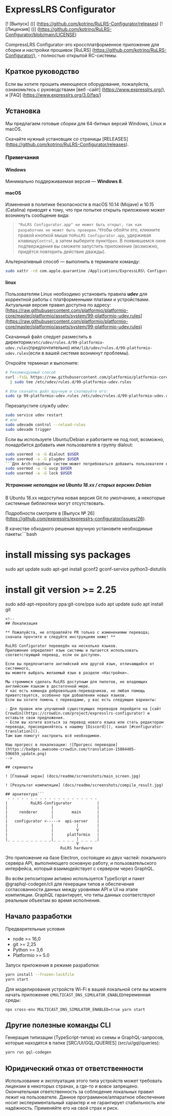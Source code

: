 # ExpressLRS Configurator

[! [Выпуск] ()] (https://github.com/kotrino/RuLRS-Configurator/releases)
[! [Лицензия] ()] (https://github.com/kotrino/RuLRS-Configurator/blob/main/LICENSE)
<!--[! [CHAT]
[! [Открытые коллективные покровители]
-->
CompressLRS Configurator-это кроссплатформенное приложение для сборки и настройки прошивок
[RuLRS] (https://github.com/kotrino/RuLRS-Configurator/), - полностью открытой RC-системы.

<!--
## нужна помощь?Смущенный?Присоединяйтесь к сообществу!

- [Discord Chat] ()
- [Группа Facebook] ()
- [документация] ()
-->
<!--
## Поддержка Rulrs

Поддержка RuLRS так же просто, как и внести функцию, либо код, либо просто идея.
Кодировать не ваше?
Тестирование запроса на вытягивание с использованием удобной вкладки конфигуратора
и предоставления обратной связи также очень важно.
Все работают вместе.

Если у вас нет возможности внести вклад в разработку, рассмотрите возможность сделать небольшое пожертвование.
Они используются для приобретения тестового оборудования, лицензий на ПО и сертификатов, необходимых для дальнейшего
развития проекта и поддержания его надёжности. RuLRS принимает пожертвования через //ссылку//, обеспечивая
прозрачность и благодарность всем спонсорам.
-->

## Краткое руководство

Если вы хотите прошить имеющееся оборудование, пожалуйста, ознакомьтесь с руководствами [веб -сайт] (https://www.expresslrs.org/),
и [FAQ] (https://www.expresslrs.org/3.0/faq/)

## Установка

Мы предлагаем готовые сборки для 64-битных версий Windows, Linux и macOS.

Скачайте нужный установщик со страницы [RELEASES] (https://github.com/kotrino/RuLRS-Configurator/releases).

### Примечания

#### Windows

Минимально поддерживаемая версия — **Windows 8**.

#### macOS

Изменения в политике безопасности в macOS 10.14 (Mojave) и 10.15 (Catalina) приводят к тому, что при попытке открыть приложение
может возникнуть сообщение вида:

>`"RuLRS Configurator.app" не может быть открыт, так как разработчик не может быть проверен.`Чтобы обойти это, кликните правой кнопкой мыши по`RuLRS Configurator.app`, удерживая клавишу`Control`, а затем выберите пункт`Open`.
В появившемся окне подтверждения вы сможете запустить приложение (возможно, придётся повторить действие дважды).


Альтернативный способ — выполнить в терминале команду:
```bash
sudo xattr -rd com.apple.quarantine /Applications/ExpressLRS\ Configurator.app
```
#### linux

Пользователям Linux необходимо установить правила **udev** для корректной работы с платформенными платами и устройствами.
Актуальная версия правил доступна по адресу:
[https://raw.githubusercontent.com/platformio/platformio-core/master/platformio/assets/system/99-platformio-udev.rules](https://raw.githubusercontent.com/platformio/platformio-core/master/platformio/assets/system/99-platformio-udev.rules)


Скачанный файл следует разместить в директории`/etc/udev/rules.d/99-platformio-udev.rules`(предпочтительно)
или`/lib/udev/rules.d/99-platformio-udev.rules`(если в вашей системе возникнут проблемы).

Откройте терминал и выполните:
```bash
# Рекомендуемый способ
curl -fsSL https://raw.githubusercontent.com/platformio/platformio-core/master/platformio/assets/system/99-platformio-udev.rules \
  | sudo tee /etc/udev/rules.d/99-platformio-udev.rules

# Или скачайте файл вручную и скопируйте его:
sudo cp 99-platformio-udev.rules /etc/udev/rules.d/99-platformio-udev.rules
```
Перезапустите службу udev:
```bash
sudo service udev restart
# или
sudo udevadm control --reload-rules
sudo udevadm trigger
```
Если вы используете Ubuntu/Debian и работаете не под root, возможно, понадобится добавить имя пользователя в группу dialout:
```bash
sudo usermod -a -G dialout $USER
sudo usermod -a -G plugdev $USER
```Для Arch-подобных систем может потребоваться добавить пользователя в группу uucp (а иногда и в lock):```bash
sudo usermod -a -G uucp $USER
sudo usermod -a -G lock $USER
```
##### Устранение неполадок на Ubuntu 18.xx / старых версиях Debian

В Ubuntu 18.xx недоступна новая версия Git по умолчанию, а некоторые системные библиотеки могут отсутствовать.

Подробности смотрите в [Выпуск № 26] (https://github.com/expresslrs/expresslrs-configurator/issues/26).

В качестве обходного решения вручную установите необходимые пакеты:```bash
# install missing sys packages
sudo apt update
sudo apt-get install gconf2 gconf-service python3-distutils

# install git version >= 2.25
sudo add-apt-repository ppa:git-core/ppa
sudo apt update
sudo apt install git
```
<!--
## Локализация

** Пожалуйста, не отправляйте PR только с изменениями перевода; сначала прочтите и следуйте инструкциям ниже! **

RuLRS Configurator переведён на несколько языков.
Приложение определяет язык системы и пытается использовать соответствующий перевод, если он доступен.

Если вы предпочитаете английский или другой язык, отличающийся от системного,
вы можете выбрать желаемый язык в разделе «Настройки».

Мы стремимся сделать RuLRS доступным для пилотов, не владеющих английским языком в достаточной мере.
У нас есть команда добровольцев-переводчиков, но любая помощь приветствуется, особенно при добавлении новых языков.
Если вы хотите помочь с переводами, у вас есть следующие варианты:

- Для правок или улучшений существующих переводов перейдите на [сайт Crowdin](https://crowdin.com/project/expresslrs-configurator) и оставьте свои предложения.
- Если вы хотите взяться за перевод нового языка или стать редактором перевода, присоединяйтесь к нашему [Discord](), канал [#configurator-translation]().
Там вам помогут настроить всё необходимое.

Наш прогресс в локализации: ![Прогресс переводов](https://badges.awesome-crowdin.com/translation-15884405-596659_update.png)
-->

## скриншоты

! [Главный экран] (docs/readme/screenshots/main_screen.jpg)

! [Результат компиляции] (docs/readme/screenshots/compile_result.jpg)

## архитектура```
 - - - - - - - - - - - - - - - - - - - -
|          RuLRS-Configurator           |
|                   |                   |
|     renderer      |        main       |
|                   |                   |
|   configurator <----->  api-server    |
|                   |          |        |
|                   |          V        |
|                   |      platformio   |
|_ _ _ _ _ _ _ _ _ _|_ _ _ _ _ | _ _ _ _|
                               V
                        RuLRS hardware
```
Это приложение на базе Electron, состоящее из двух частей: локального сервера API,
выполняющего основную работу, и пользовательского интерфейса, который взаимодействует с сервером через GraphQL.

Во всём репозитории активно используется TypeScript и пакет @graphql-codegen/cli для генерации типов и обеспечения согласованности данных между уровнями API и UI на этапе компиляции.
GraphQL гарантирует, что типы данных соответствуют реальным объектам во время исполнения.

## Начало разработки

Предварительные условия

- node >= 16,0
- git >= 2,25
- Python >= 3,6
- Platformio >= 5.0

Запуск приложения в режиме разработки:
```bash
yarn install --frozen-lockfile
yarn start
```
Для моделирования устройств Wi-Fi в вашей локальной сети вы можете начать приложение с`MULTICAST_DNS_SIMULATOR_ENABLED`переменная среды:
```
npx cross-env MULTICAST_DNS_SIMULATOR_ENABLED=true yarn start
```
## Другие полезные команды CLI

Генерация типизации (TypeScript-типов) из схемы и GraphQL-запросов, которые находятся в папке [SRC/UI/GQL/QUERIES] (src/ui/gql/queries):
```bash
yarn run gql-codegen
```
## Юридический отказ от ответственности

Использование и эксплуатация этого типа устройств может требовать лицензии в некоторых странах, а где-то и вовсе запрещено.
Окончательная ответственность за соблюдение локальных правил лежит на пользователе.
Данное программное/аппаратное обеспечение носит экспериментальный характер и не гарантирует стабильность или надёжность.
Применяйте его на свой страх и риск.

<!--
[! [Присоединяйтесь к сообществу!] (Docs/readme/cooler.png)] (https://github.com/expresslrs/expresslrs/wiki#community)
-->
